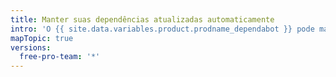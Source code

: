 ```yaml
---
title: Manter suas dependências atualizadas automaticamente
intro: 'O {{ site.data.variables.product.prodname_dependabot }} pode manter as dependências do seu repositório automaticamente.'
mapTopic: true
versions:
  free-pro-team: '*'
---
```


